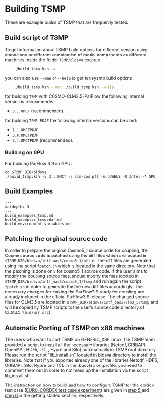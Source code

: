 # Building TSMP #

These are example builds of TSMP that are frequently tested.
	
## Build script of TSMP

To get information about TSMP build options for different version
using standalone or different combination of model components on
different machines inside the folder `TSMP/bldsva` execute

``` bash
	./build_tsmp.ksh -a
```

you can also use `--man` or `--help` to get terrsysmp build options

``` bash
	./build_tsmp.ksh --man ./build_tsmp.ksh --help
```

for building `TSMP` with COSMO-CLM3.5-ParFlow the following internal version is recommended:
-   `3.1.0MCT` (recommended).

for building `TSMP-PDAF` the following internal versions can be used:
-   `1.1.0MCTPDAF`
-   `3.0.0MCTPDAF`
-   `3.1.0MCTPDAF` (recommended).

### Building on GPU

For building ParFlow 3.9 on GPU:

```shell
cd $TSMP_DIR/bldsva
./build_tsmp.ksh -v 3.1.0MCT -c clm-cos-pfl -m JUWELS -O Intel -A GPU
```

## Build Examples

```{toctree} 
---
maxdepth: 3
---
build_examples_tsmp.md
build_examples_tsmppdaf.md
build_environment_variables.md
```

## Patching the orginal source code 

In order to prepare the original Cosmo5_1 source code for coupling, the Cosmo source code is patched using the diff files which are located in `$TSMP_DIR/bldsva/intf_oas3/cosmo5_1/pfile`.
The diff files are generated using the script `fpatch.sh` which is located in the same directory. Note that the patching is done only for cosmo5_1 source code.
If the user aims to modify the coupling source files, should modify the files located in `$TSMP_DIR/bldsva/intf_oas3/cosmo5_1/tsmp` and run again the script `fpatch.sh` in order to generate the the new diff files accordingly.
The necessary changes for making the ParFlow3.9 ready for coupling are already included in the official ParFlow3.9 release.
The changed source files for CLM3.5 are located in  `$TSMP_DIR/bldsva/intf_oas3/clm3_5/tsmp` and will be copied by TSMP scripts to the user's source code directory of CLM3.5 '(`bld/usr.src`)

## Automatic Porting of TSMP on x86 machines

The users who want to port TSMP on GENERIC_X86 Linux, the TSMP team provided a script to install all the necessary libraries (Netcdf, GRIBAPI, OpenMPI, HDF5, TCL, Hypre and Silo) automatically in TSMP root directory. Please run the script "lib_install.sh" located in bldsva directory to install the libraries. Note that if you exported already one of the libraries Netcdf, HDF5, GRIBAPI, Silo, Hypre and TCL in the .baschrc or .profile, you need to comment them out in order to not mess up the installation via the script lib_install.sh.

The instruction on how to build and how to configure TSMP for the cordex test case ([EURO-CORDEX test case experiment](./../gettingstarted.md/#the-fully-coupled-pan-european-euro-cordex-evaluation-experiment-with-tsmp)) are given in [step 5 ](./../gettingstarted.md/#step-5-build-tsmp-interface-and-component-models) and [step 6 ](./../gettingstarted.md/#step-6-setup-and-configuration-of-the-respective-usage-and-test-case) in the getting started section, respectively.
